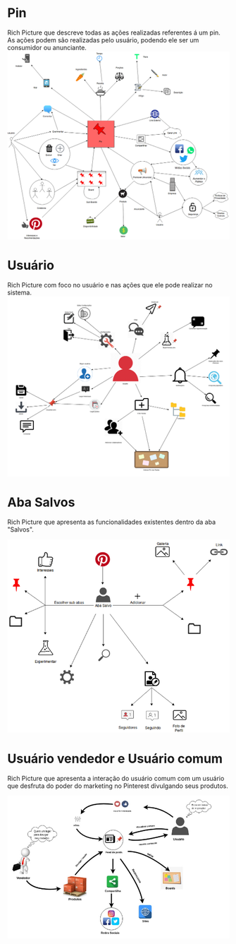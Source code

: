 
# Pin

Rich Picture que descreve todas as ações realizadas referentes á um pin. As  ações podem são realizadas pelo usuário, podendo ele ser um consumidor ou anunciante.
![Screenshot](img/rich_final.png)

# Usuário

Rich Picture com foco no usuário e nas ações que ele pode realizar no sistema.
![RichPicture1](img/RichPicture.png)

# Aba Salvos

Rich Picture que apresenta as funcionalidades existentes dentro da aba "Salvos".

![AbaSalvos](img/rp_abasalvo.png)

# Usuário vendedor e Usuário comum

Rich Picture que apresenta a interação do usuário comum com um usuário que desfruta do poder do marketing no Pinterest divulgando seus produtos. 

![Vendedor](img/Richpicture3.jpg)
